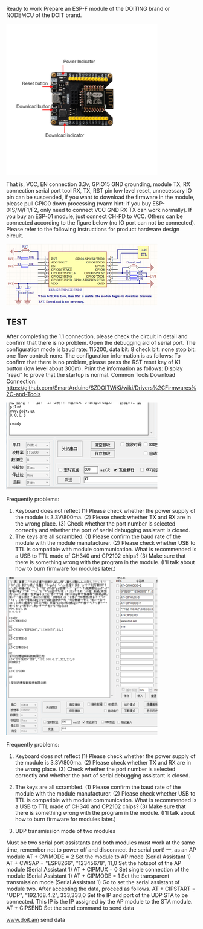 Ready to work
Prepare an ESP-F module of the DOITING brand or NODEMCU of the DOIT brand.

<img src="../README_IMAGE/1.png" width="400" />

That is, VCC, EN connection 3.3v, GPIO15 GND grounding, module TX, RX connection serial port tool RX, 
TX, RST pin low level reset, unnecessary IO pin can be suspended, if you want to download the firmware
in the module, please pull GPIO0 down processing (warm hint: if you buy ESP-01S/M/F1/F2, only need to
connect VCC GND RX TX can work normally). If you buy an ESP-01 module, just connect CH-PD to VCC. Others 
can be connected according to the figure below (no IO port can not be connected). Please refer to the following
instructions for product hardware design circuit.

<img src="../README_IMAGE/2.png" width="400" />

## TEST

After completing the 1.1 connection, please check the circuit in detail and confirm that there is no problem. Open the debugging aid of serial port. The configuration mode is baud rate: 115200, data bit: 8 check bit: none stop bit: one flow control: none.
The configuration information is as follows:
To confirm that there is no problem, please press the RST reset key of K1 button (low level about 300m). Print the information as follows:
Display “read” to prove that the startup is normal.
Common Tools Download Connection: 
https://github.com/SmartArduino/SZDOITWiKi/wiki/Drivers%2CFirmwares%2C-and-Tools

<img src="../README_IMAGE/3.png" width="400" />

Frequently problems:
1. Keyboard does not reflect
(1) Please check whether the power supply of the module is 3.3V/800ma.
(2) Please check whether TX and RX are in the wrong place.
(3) Check whether the port number is selected correctly and whether the port of serial debugging assistant is closed.
2. The keys are all scrambled.
(1) Please confirm the baud rate of the module with the module manufacturer.
(2) Please check whether USB to TTL is compatible with module communication. What is recommended is a USB to TTL made of CH340 and CP2102 chips?
(3) Make sure that there is something wrong with the program in the module. (I'll talk about how to burn firmware for modules later.)

<img src="../README_IMAGE/4.png" width="400" />


Frequently problems:
1. Keyboard does not reflect
(1) Please check whether the power supply of the module is 3.3V/800ma.
(2) Please check whether TX and RX are in the wrong place.
(3) Check whether the port number is selected correctly and whether the port of serial debugging assistant is closed.
2. The keys are all scrambled.
(1) Please confirm the baud rate of the module with the module manufacturer.
(2) Please check whether USB to TTL is compatible with module communication. What is recommended is a USB to TTL made of CH340 and CP2102 chips?
(3) Make sure that there is something wrong with the program in the module. (I'll talk about how to burn firmware for modules later.)

1.	UDP transmission mode of two modules

Must be two serial port assistants and both modules must work at the same time, remember not to power off and disconnect the serial port!
一, as an AP module
AT + CWMODE = 2         Set the module to AP mode (Serial Assistant 1)
AT + CWSAP = "ESP8266", "12345678", 11,0        Set the hotspot of the AP module (Serial Assistant 1)
AT + CIPMUX = 0         Set single connection of the module (Serial Assistant 1)
AT + CIPMODE = 1        Set the transparent transmission mode (Serial Assistant 1)
Go to set the serial assistant of module two. After accepting the data, proceed as follows.
AT + CIPSTART = "UDP", "192.168.4.2", 333,333,0           Set the IP and port of the UDP STA to be connected. This IP is the IP assigned by the AP module to the STA module.
AT + CIPSEND           Set the send command to send data
>
www.doit.am            send data


